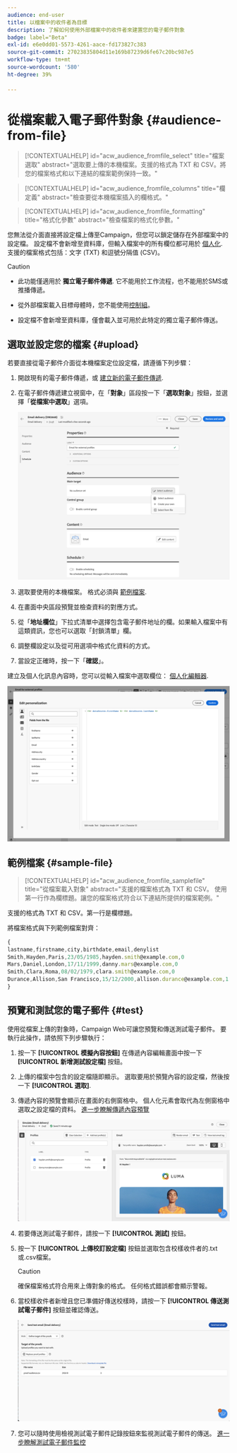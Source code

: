 ```yaml
---
audience: end-user
title: 以檔案中的收件者為目標
description: 了解如何使用外部檔案中的收件者來建置您的電子郵件對象
badge: label="Beta"
exl-id: e6e0dd01-5573-4261-aace-fd173827c383
source-git-commit: 27023835804d11e169b87239d6fe67c20bc987e5
workflow-type: tm+mt
source-wordcount: '580'
ht-degree: 39%

---
```


# 從檔案載入電子郵件對象 {#audience-from-file}

>[!CONTEXTUALHELP]
>id="acw_audience_fromfile_select"
>title="檔案選取"
>abstract="選取要上傳的本機檔案。支援的格式為 TXT 和 CSV。將您的檔案格式和以下連結的檔案範例保持一致。"

>[!CONTEXTUALHELP]
>id="acw_audience_fromfile_columns"
>title="欄定義"
>abstract="檢查要從本機檔案插入的欄格式。"

>[!CONTEXTUALHELP]
>id="acw_audience_fromfile_formatting"
>title="格式化參數"
>abstract="檢查檔案的格式化參數。"

您無法從介面直接將設定檔上傳至Campaign，但您可以鎖定儲存在外部檔案中的設定檔。 設定檔不會新增至資料庫，但輸入檔案中的所有欄位都可用於 [個人化](../personalization/gs-personalization.md). 支援的檔案格式包括：文字 (TXT) 和逗號分隔值 (CSV)。

>[!CAUTION]
>
>* 此功能僅適用於 **獨立電子郵件傳遞**. 它不能用於工作流程，也不能用於SMS或推播傳遞。
>
>* 從外部檔案載入目標母體時，您不能使用[控制組](control-group.md)。
>
>* 設定檔不會新增至資料庫，僅會載入並可用於此特定的獨立電子郵件傳送。

## 選取並設定您的檔案 {#upload}

若要直接從電子郵件介面從本機檔案定位設定檔，請遵循下列步驟：

1. 開啟現有的電子郵件傳遞，或 [建立新的電子郵件傳遞](../email/create-email.md).
1. 在電子郵件傳遞建立視窗中，在「**對象**」區段按一下「**選取對象**」按鈕，並選擇「**從檔案中選取**」選項。

   ![](assets/select-from-file.png)

1. 選取要使用的本機檔案。 格式必須與 [範例檔案](#sample-file).
1. 在畫面中央區段預覽並檢查資料的對應方式。
1. 從「**地址欄位**」下拉式清單中選擇包含電子郵件地址的欄。如果輸入檔案中有這類資訊，您也可以選取「封鎖清單」欄。
1. 調整欄設定以及從可用選項中格式化資料的方式。
1. 當設定正確時，按一下「**確認**」。

建立及個人化訊息內容時，您可以從輸入檔案中選取欄位： [個人化編輯器](../personalization/gs-personalization.md).

![](assets/select-external-perso.png)

## 範例檔案 {#sample-file}

>[!CONTEXTUALHELP]
>id="acw_audience_fromfile_samplefile"
>title="從檔案載入對象"
>abstract="支援的檔案格式為 TXT 和 CSV。 使用第一行作為欄標題。讓您的檔案格式符合以下連結所提供的檔案範例。"

支援的格式為 TXT 和 CSV。第一行是欄標題。

將檔案格式與下列範例檔案對齊：

```javascript
{
lastname,firstname,city,birthdate,email,denylist
Smith,Hayden,Paris,23/05/1985,hayden.smith@example.com,0
Mars,Daniel,London,17/11/1999,danny.mars@example.com,0
Smith,Clara,Roma,08/02/1979,clara.smith@example.com,0
Durance,Allison,San Francisco,15/12/2000,allison.durance@example.com,1
}
```

## 預覽和測試您的電子郵件 {#test}

使用從檔案上傳的對象時，Campaign Web可讓您預覽和傳送測試電子郵件。 要執行此操作，請依照下列步驟執行：

1. 按一下 **[!UICONTROL 模擬內容按鈕]** 在傳遞內容編輯畫面中按一下 **[!UICONTROL 新增測試設定檔]** 按鈕。

1. 上傳的檔案中包含的設定檔隨即顯示。 選取要用於預覽內容的設定檔，然後按一下 **[!UICONTROL 選取]**.

1. 傳遞內容的預覽會顯示在畫面的右側窗格中。 個人化元素會取代為左側窗格中選取之設定檔的資料。 [進一步瞭解傳遞內容預覽](../preview-test/preview-content.md)

   ![](assets/file-upload-preview.png)

1. 若要傳送測試電子郵件，請按一下 **[!UICONTROL 測試]** 按鈕。

1. 按一下 **[!UICONTROL 上傳校訂設定檔]** 按鈕並選取包含校樣收件者的.txt或.csv檔案。

   >[!CAUTION]
   >
   >確保檔案格式符合用來上傳對象的格式。 任何格式錯誤都會顯示警報。

1. 當校樣收件者新增且您已準備好傳送校樣時，請按一下 **[!UICONTROL 傳送測試電子郵件]** 按鈕並確認傳送。

   ![](assets/file-upload-test.png)

1. 您可以隨時使用檢視測試電子郵件記錄按鈕來監視測試電子郵件的傳送。 [進一步瞭解測試電子郵件監控](../preview-test/test-deliveries.md#access-sent-test-deliveries-access-proofs)

